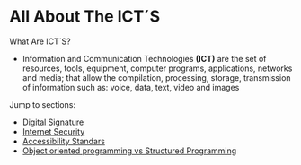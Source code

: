 
<html>
  <head>
    <meta charset="utf-8">
    <title>Proyect: WebPage</title>
    <h1 id="#All about the Tic´s">All About The ICT´S</h1>
    </head>
    <body>
    <p>What Are ICT´S?
      <ul>
        <li>Information and Communication Technologies <strong>(ICT)</strong> are the set of resources, tools, equipment, computer programs, applications, networks and media; that allow the compilation, processing, storage, transmission of information such as: voice, data, text, video and images</li>
    </ul>
    </p>
    <p2> Jump to sections:
      <ul>
       <li><a href="https://miguelfructus.github.io/digital-signature">Digital Signature</a></li>
       <li><a href="https://miguelfructus.github.io/internet-security">Internet Security</a></li>
       <li><a href="https://miguelfructus.github.io/accessibility-standars">Accessibility Standars</a></li>
       <li><a href="https://miguelfructus.github.io/objorieprogrvs-strucprogramming">Object oriented programming vs Structured Programming</a></li>
      </ul>
    </p2>
      
  </body>
  </html>
